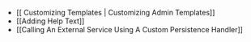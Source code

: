 - [[ Customizing Templates | Customizing Admin Templates]]
- [[Adding Help Text]]
- [[Calling An External Service Using A Custom Persistence Handler]]
